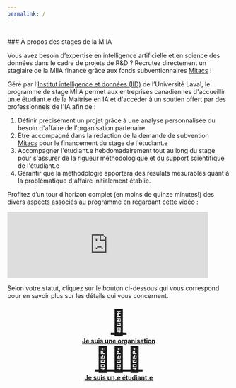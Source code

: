 ```yaml
---
permalink: /
---
```


<br>
### À propos des stages de la MIIA

Vous avez besoin d’expertise en intelligence artificielle et en science des données dans le cadre de projets de R&D ? Recrutez directement un stagiaire de la MIIA financé grâce aux fonds subventionnaires [Mitacs](https://www.mitacs.ca/fr/programmes/acceleration) !

Géré par l’[Institut intelligence et données (IID)](https://iid.ulaval.ca) de l’Université Laval, le programme de stage MIIA permet aux entreprises canadiennes d'accueillir un.e étudiant.e de la Maitrise en IA et d'accéder à un soutien offert par des professionnels de l'IA afin de : 
1. Définir précisément un projet grâce à une analyse personnalisée du besoin d'affaire de l'organisation partenaire
2. Être accompagné dans la rédaction de la demande de subvention [Mitacs](https://www.mitacs.ca/fr/programmes/acceleration) pour le financement du stage de l'étudiant.e
3. Accompagner l'étudiant.e hebdomadairement tout au long du stage pour s'assurer de la rigueur méthodologique et du support scientifique de l'étudiant.e
4. Garantir que la méthodologie apportera des résulats mesurables quant à la problématique d'affaire initialement établie.


Profitez d’un tour d’horizon complet (en moins de quinze minutes!) des divers aspects associés au programme en regardant cette vidéo : 
<div class="embed-container">
  <iframe
      src="https://www.youtube.com/embed/gj4ueVBdlWw"
      width="90%"
      frameborder="0"
      allowfullscreen="true">
  </iframe>
</div>

Selon votre statut, cliquez sur le bouton ci-dessous qui vous correspond pour en savoir plus sur les détails qui vous concernent. 

<h4 style="text-align:center;">
    <a class="button" href="{{ '/pages/part.html' | relative_url }}"><div style="font-size: 55px;">🏢</div> <div>Je suis une organisation</div></a>
    <a class="button" href="{{ '/pages/etu.html' | relative_url }}"><div style="font-size: 55px;">👩🏻‍🎓</div> <div>Je suis un.e étudiant.e</div></a>
</h4>

<br>

